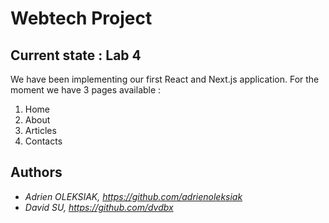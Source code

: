 # Webtech Project

##  Current state : Lab 4

We have been implementing our first React and Next.js application. For the moment we have 3 pages available :
1. Home
2. About 
3. Articles
4. Contacts

## Authors

* *Adrien OLEKSIAK, <https://github.com/adrienoleksiak>*
* *David SU, <https://github.com/dvdbx>*

